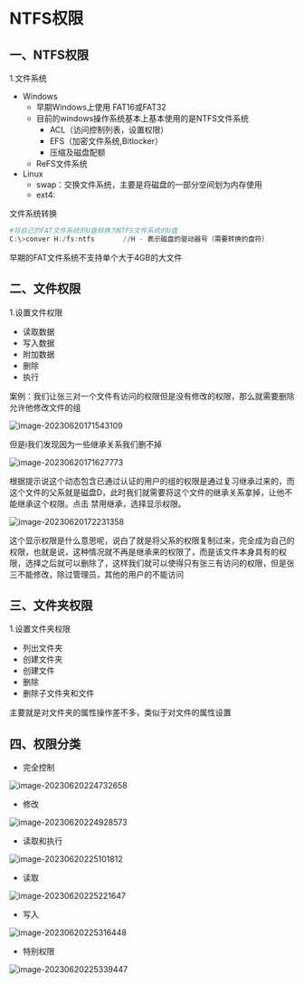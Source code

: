 # NTFS权限

## 一、NTFS权限

1.文件系统

- Windows
  - 早期Windows上使用 FAT16或FAT32
  - 目前的windows操作系统基本上基本使用的是NTFS文件系统
    - ACL（访问控制列表，设置权限）
    - EFS（加密文件系统,Bitlocker）
    - 压缩及磁盘配额
  - ReFS文件系统
- Linux
  - swap：交换文件系统，主要是将磁盘的一部分空间划为内存使用
  - ext4:

文件系统转换

```powershell
#将自己的FAT文件系统的U盘转换为NTFS文件系统的U盘
C:\>conver H:/fs:ntfs 		//H - 表示磁盘的驱动器号（需要转换的盘符）
```

早期的FAT文件系统不支持单个大于4GB的大文件

## 二、文件权限

1.设置文件权限

- 读取数据
- 写入数据
- 附加数据
- 删除
- 执行

案例：我们让张三对一个文件有访问的权限但是没有修改的权限，那么就需要删除允许他修改文件的组

![image-20230620171543109](C:\Users\hp\AppData\Roaming\Typora\typora-user-images\image-20230620171543109.png)

但是i我们发现因为一些继承关系我们删不掉

![image-20230620171627773](C:\Users\hp\AppData\Roaming\Typora\typora-user-images\image-20230620171627773.png)

根据提示说这个动态包含已通过认证的用户的组的权限是通过复习继承过来的，而这个文件的父系就是磁盘D，此时我们就需要将这个文件的继承关系拿掉，让他不能继承这个权限。点击 禁用继承，选择显示权限。

![image-20230620172231358](C:\Users\hp\AppData\Roaming\Typora\typora-user-images\image-20230620172231358.png)

这个显示权限是什么意思呢，说白了就是将父系的权限复制过来，完全成为自己的权限，也就是说，这种情况就不再是继承来的权限了，而是该文件本身具有的权限，选择之后就可以删除了，这样我们就可以使得只有张三有访问的权限，但是张三不能修改，除过管理员，其他的用户的不能访问

## 三、文件夹权限

1.设置文件夹权限

- 列出文件夹
- 创建文件夹
- 创建文件
- 删除
- 删除子文件夹和文件

主要就是对文件夹的属性操作差不多，类似于对文件的属性设置

## 四、权限分类

- 完全控制

![image-20230620224732658](C:\Users\hp\AppData\Roaming\Typora\typora-user-images\image-20230620224732658.png)

- 修改

![image-20230620224928573](C:\Users\hp\AppData\Roaming\Typora\typora-user-images\image-20230620224928573.png)

- 读取和执行

![image-20230620225101812](C:\Users\hp\AppData\Roaming\Typora\typora-user-images\image-20230620225101812.png)

- 读取

![image-20230620225221647](C:\Users\hp\AppData\Roaming\Typora\typora-user-images\image-20230620225221647.png)

- 写入

![image-20230620225316448](C:\Users\hp\AppData\Roaming\Typora\typora-user-images\image-20230620225316448.png)

- 特别权限

![image-20230620225339447](C:\Users\hp\AppData\Roaming\Typora\typora-user-images\image-20230620225339447.png)

